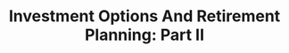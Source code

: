 ---
title: "Investment Options And Retirement Planning: Part II"
layout: reader
description: "Magnus Wiedong continues his previous article by discussing investment options and how they relate to retirement planning."
feature_image: posts/on-retirement-part-ii.jpg
category: uncategorized
published: true
---